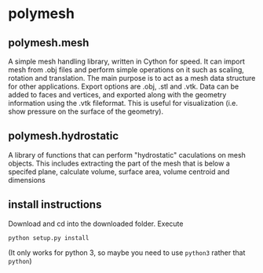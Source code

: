 # polymesh

## polymesh.mesh
A simple mesh handling library, written in Cython for speed. It can import mesh from .obj files and perform simple operations on it such as scaling, rotation and translation. The main purpose is to act as a mesh data structure for other applications. Export options are .obj, .stl and .vtk. Data can be added to faces and vertices, and exported along with the geometry information using the .vtk fileformat. This is useful for visualization (i.e. show pressure on the surface of the geometry). 

## polymesh.hydrostatic
A library of functions that can perform "hydrostatic" caculations on mesh objects. This includes extracting the part of the mesh that is below a specifed plane, calculate volume, surface area, volume centroid and dimensions

## install instructions
Download and cd into the downloaded folder. Execute
```
python setup.py install
```
(It only works for python 3, so maybe you need to use ```python3``` rather that ```python```)
